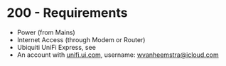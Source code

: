 # 200 - Requirements

- Power (from Mains)
- Internet Access (through Modem or Router)
- Ubiquiti UniFi Express, see
- An account with [unifi.ui.com](https://unifi.ui.com), username: wvanheemstra@icloud.com
